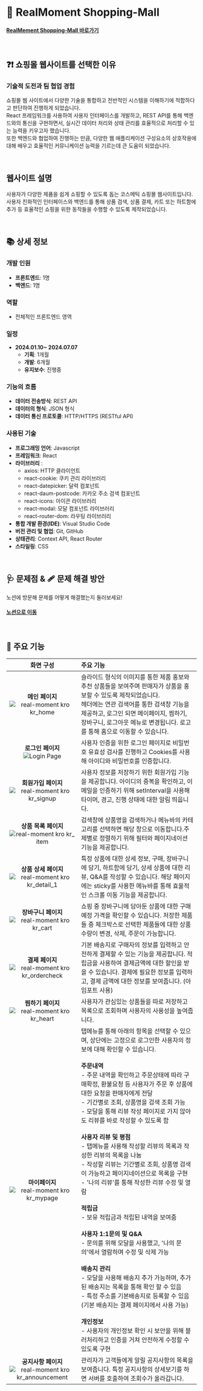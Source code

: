 # 🛒 RealMoment Shopping-Mall

#### [RealMement Shopping-Mall 바로가기](https://real-moment.kro.kr/)

</br>

## ❓❗ 쇼핑몰 웹사이트를 선택한 이유

### 기술적 도전과 팀 협업 경험

쇼핑몰 웹 사이트에서 다양한 기술을 통합하고 전반적인 시스템을 이해하기에 적합하다고 판단하여 진행하게 되었습니다.</br>
React 프레임워크를 사용하여 사용자 인터페이스를 개발하고, REST API를 통해 백엔드와의 통신을 구현하면서, 실시간 데이터 처리와 상태 관리를 효율적으로 처리할 수 있는 능력을 키우고자 했습니다.</br>
또한 백엔드와 협업하여 진행하는 만큼, 다양한 웹 애플리케이션 구성요소의 상호작용에 대해 배우고 효율적인 커뮤니케이션 능력을 기르는데 큰 도움이 되었습니다.

</br>

## 웹사이트 설명

사용자가 다양한 제품을 쉽게 쇼핑할 수 있도록 돕는 코스메틱 쇼핑몰 웹사이트입니다.</br>
사용자 친화적인 인터페이스와 백엔드를 통해 상품 검색, 상품 결제, 카트 또는 하트함에 추가 등 효율적인 쇼핑을 위한 동작들을 수행할 수 있도록 제작되었습니다.

</br>

## 📚 상세 정보

### 개발 인원

- **프론트엔드**: 1명
- **백엔드**: 1명

### 역할

- 전체적인 프론트엔드 영역

### 일정

- **2024.01.10~ 2024.07.07**
  - **기획**: 1개월
  - **개발**: 6개월
  - **유지보수**: 진행중

### 기능의 흐름

- **데이터 전송방식**: REST API
- **데이터의 형식**: JSON 형식
- **데이터 통신 프로토콜**: HTTP/HTTPS (RESTful API)

### 사용된 기술

- **프로그래밍 언어**: Javascript
- **프레임워크**: React
- **라이브러리** :
  - axios: HTTP 클라이언트
  - react-cookie: 쿠키 관리 라이브러리
  - react-datepicker: 달력 컴포넌트
  - react-daum-postcode: 카카오 주소 검색 컴포넌트
  - react-icons: 아이콘 라이브러리
  - react-modal: 모달 컴포넌트 라이브러리
  - react-router-dom: 라우팅 라이브러리
- **통합 개발 환경(IDE)**: Visual Studio Code
- **버전 관리 및 협업**: Git, GitHub
- **상태관리**: Context API, React Router
- **스타일링**: CSS

</br>

## 🩺 문제점 & 🩹 문제 해결 방안

노션에 방문해 문제를 어떻게 해결했는지 둘러보세요!

#### [노션으로 이동](https://www.notion.so/Shopping-Mall-Project-83cac7f2de6f47b48037173179d5c961)

</br>

## 📢 주요 기능

|                                                                화면 구성                                                                | 주요 기능                                                                                                                                                                                                                                                                                                                                                                                                                                                                                                                                                                                                                                                                                                                                                                                                                                                                                                                                                                                                                                                                                                                                                                            |
| :-------------------------------------------------------------------------------------------------------------------------------------: | :----------------------------------------------------------------------------------------------------------------------------------------------------------------------------------------------------------------------------------------------------------------------------------------------------------------------------------------------------------------------------------------------------------------------------------------------------------------------------------------------------------------------------------------------------------------------------------------------------------------------------------------------------------------------------------------------------------------------------------------------------------------------------------------------------------------------------------------------------------------------------------------------------------------------------------------------------------------------------------------------------------------------------------------------------------------------------------------------------------------------------------------------------------------------------------- |
|       **메인 페이지** ![real-moment kro kr_home](https://github.com/user-attachments/assets/9b57ac4d-a5ed-4d12-81ff-ca74795ce11a)       | 슬라이드 형식의 이미지를 통한 제품 홍보와 추천 상품들을 보여주며 판매자가 상품을 홍보할 수 있도록 제작되었습니다. </br>헤더에는 연관 검색어를 통한 검색창 기능을 제공하고, 로그인 되면 메이페이지, 찜하기, 장바구니, 로그아웃 메뉴로 변경됩니다. 로고를 통해 홈으로 이동할 수 있습니다.                                                                                                                                                                                                                                                                                                                                                                                                                                                                                                                                                                                                                                                                                                                                                                                                                                                                                              |
|            **로그인 페이지** ![Login Page](https://github.com/user-attachments/assets/f160fb25-bd58-456d-8a6d-66545fdd45b8)             | 사용자 인증을 위한 로그인 페이지로 비밀번호 유효성 검사를 진행하고 Cookies를 사용해 아이디와 비밀번호를 인증합니다.                                                                                                                                                                                                                                                                                                                                                                                                                                                                                                                                                                                                                                                                                                                                                                                                                                                                                                                                                                                                                                                                  |
|    **회원가입 페이지** ![real-moment kro kr_signup](https://github.com/user-attachments/assets/bece9eb6-9800-4fef-9844-fa24db607e6c)    | 사용자 정보를 저장하기 위한 회원가입 기능을 제공합니다. 아이디의 중복을 확인하고, 이메일을 인증하기 위해 setInterval을 사용해 타이머, 경고, 진행 상태에 대한 알림 띄웁니다.                                                                                                                                                                                                                                                                                                                                                                                                                                                                                                                                                                                                                                                                                                                                                                                                                                                                                                                                                                                                          |
|    **상품 목록 페이지** ![real-moment kro kr_ item](https://github.com/user-attachments/assets/4060bddc-477a-40bf-ae44-f0e6b3aa6ae4)    | 검색창에 상품명을 검색하거나 메뉴바의 카테고리를 선택하면 해당 창으로 이동합니다.주제별로 정렬하기 위해 필터와 페이지네이션 기능을 제공합니다.                                                                                                                                                                                                                                                                                                                                                                                                                                                                                                                                                                                                                                                                                                                                                                                                                                                                                                                                                                                                                                       |
|  **상품 상세 페이지** ![real-moment kro kr_detail_1](https://github.com/user-attachments/assets/921220a8-aefc-46aa-a540-e727e2c9cc96)   | 특정 상품에 대한 상세 정보, 구매, 장바구니에 담기, 하트함에 담기, 상세 상품에 대한 리뷰, Q&A를 작성할 수 있습니다. 해당 페이지에는 sticky를 사용한 메뉴바를 통해 효울적인 스크롤 이동 기능을 제공합니다.                                                                                                                                                                                                                                                                                                                                                                                                                                                                                                                                                                                                                                                                                                                                                                                                                                                                                                                                                                             |
|     **장바구니 페이지** ![real-moment kro kr_cart](https://github.com/user-attachments/assets/836d5432-e939-4736-a87b-e177ac70012e)     | 쇼핑 중 장바구니에 담아둔 상품에 대한 구매 예정 가격을 확인할 수 있습니다. 저장한 제품들 중 체크박스로 선택한 제품들에 대한 상품 수량이 변경, 삭제, 주문이 가능합니다.                                                                                                                                                                                                                                                                                                                                                                                                                                                                                                                                                                                                                                                                                                                                                                                                                                                                                                                                                                                                               |
|    **결제 페이지** ![real-moment kro kr_ordercheck](https://github.com/user-attachments/assets/694ff07b-741d-4a2f-a42d-e4c8308845a0)    | 기본 배송지로 구매자의 정보를 입력하고 안전하게 결제할 수 있는 기능을 제공합니다. 적립금을 사용하여 결제금액에 대한 할인을 받을 수 있습니다. 결제에 필요한 정보를 입력하고, 결제 금액에 대한 정보를 보여줍니다. (아임포트 사용)                                                                                                                                                                                                                                                                                                                                                                                                                                                                                                                                                                                                                                                                                                                                                                                                                                                                                                                                                      |
|     **찜하기 페이지** ![real-moment kro kr_heart](https://github.com/user-attachments/assets/4dae457f-d768-41f5-8d5b-ed79c3b39407)      | 사용자가 관심있는 상품들을 따로 저장하고 목록으로 조회하며 사용자의 사용성을 높여줍니다.                                                                                                                                                                                                                                                                                                                                                                                                                                                                                                                                                                                                                                                                                                                                                                                                                                                                                                                                                                                                                                                                                             |
|      **마이페이지** ![real-moment kro kr_mypage](https://github.com/user-attachments/assets/72a73cf4-45f0-409a-900b-84a412cc477b)       | 탭메뉴를 통해 아래의 항목을 선택할 수 있으며, 상단에는 고정으로 로그인한 사용자의 정보에 대해 확인할 수 있습니다. </br></br>**주문내역** </br> - 주문 내역을 확인하고 주문상태에 따라 구매확정, 환불요청 등 사용자가 주문 후 상품에 대한 요청을 판매자에게 전달 </br> - 기간별로 조회, 상품명을 검색 조회 가능 <br>- 모달을 통해 리뷰 작성 페이지로 가지 않아도 리뷰를 바로 작성할 수 있도록 함 </br></br> **사용자 리뷰 및 평점** </br> - 탭메뉴를 사용해 작성할 리뷰의 목록과 작성한 리뷰의 목록을 나눔 </br> - 작성할 리뷰는 기간별로 조회, 상품명 검색이 가능하고 페이지네이션으로 목록을 구현 </br> - '나의 리뷰'를 통해 작성한 리뷰 수정 및 열람</br></br> **적립금** </br> - 보유 적립금과 적립된 내역을 보여줌 </br></br> **사용자 1:1문의 및 Q&A** </br> - 문의를 위해 모달을 사용했고, '나의 문의'에서 열람하며 수정 및 삭제 가능 </br></br> **배송지 관리** </br>- 모달을 사용해 배송지 추가 가능하며, 추가된 배송지는 목록을 통해 확인 할 수 있음 </br> - 특정 주소를 기본배송지로 등록할 수 있음 (기본 배송지는 결제 페이지에서 사용 가능)</br></br> **개인정보** </br> - 사용자의 개인정보 확인 시 보안을 위해 블러처리하고 인증을 거쳐 안전하게 수정할 수 있도록 구현 |
| **공지사항 페이지** ![real-moment kro kr_announcement](https://github.com/user-attachments/assets/f3b5175f-528b-4658-a998-c91f70fc0692) | 관리자가 고객들에게 알릴 공지사항의 목록을 보여줍니다. 특정 공지사항의 상세보기를 하면 서버를 호출하여 조회수가 올라갑니다.                                                                                                                                                                                                                                                                                                                                                                                                                                                                                                                                                                                                                                                                                                                                                                                                                                                                                                                                                                                                                                                          |

</br>
